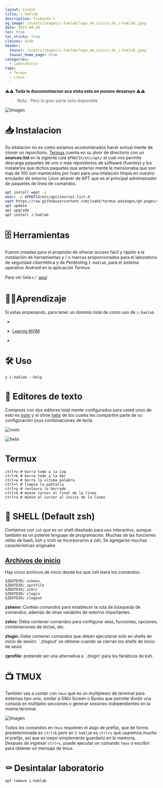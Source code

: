 ```yaml
---
layout: single
title: i-Haklab
description: Probando 1
og_image: /assets/images/i-haklab/logo_de_inivio_de_i-haklab.jpeg
date: 2023-04-29
toc: true
toc_sticky: true
classes: wide
header:
  teaser: /assets/images/i-haklab/logo_de_inivio_de_i-haklab.jpeg
  teaser_home_page: true
categories:
  - Laboratorio
tags:
  - Termux
  - Linux
---
```


⚠️⚠️    **Toda la ducumentacion aca vista esta en purono desaroyo**  ⚠️⚠️

> Nota : Pero la gran parte esta disponible 


![Imagen]()

# 📥 Instalacion 

Su intalacion no es como estamos acostumbrados hacer avitual mente de *clonar*  un repocitorio. [Termux ]() cuenta en su alvor de directorio con un **sources.list** en la sigiente ruta `$PREFIX/etc/apt/`   el cual nos permite descarga paquetes de uno o más repositorios de software (fuentes) y los instalarlos que dichos paquetes que anterior mente le mensionaba que son mas de 100 son mantenidos por Ivam para una intalacion limpia en nuestro emulador de entorno Linux atraver de APT que es el principal administrador de paquetes de línea de comandos.

```zsh 
apt install wget -y
mkdir -p $PREFIX/etc/apt/sources.list.d
wget https://raw.githubusercontent.com/ivam3/termux-packages/gh-pages/ivam3-termux-packages.list -O $PREFIX/etc/apt/sources.list.d/ivam3-termux-packages.list
apt update
apt upgrade
apt install i-haklab
```

# 🗄️ Herramientas

Fueron creadas para el  propósito de ofrecer acceso fácil y rápido a la instalación de herramientas y / o marcos proporcionados
para el laboratorio de seguridad cibernética y de Pentesting `I-Haklab`, para el sistema operativo Android en la aplicación Termux.

Para ver lista 👉 [aqui](https://github.com/ivam3/termux-packages)

# 👨‍🎓Aprendizaje

Si estas empesando, para tener un dominio total de como uso de  `i-haklab`.

- 

- [Learnig NVIM ](https://victorhck.gitbook.io/aprende-vim) 

-


# 🛠️ Uso

```shell 
❯ i-haklab --help
```


# 📖 Editores de texto 

Contamos con dos editores total mente configurados para usted unos de esto es [nvim]() y el otroe [helix]() de los cuales les compartire parte de su configuración ysus combinaciones de tecla. 

![nvim](path) 


![helix](https://nvchad.com/themes) 


# Termux 

```shell
ctrl+u # borra todo a la izq
ctrl+k # borra todo a la der
ctrl+w # borra la ultima palabra
ctrl+l # limpia la pantalla
ctrl+y # restaura lo borrado
ctrl+e # mueve cursor al final de la linea
ctrl+a # mueve el cursor al inicio de la linea
```

# 🤗 SHELL (Default zsh) 

Contamos con `zsh` que es  un shell diseñado para uso interactivo, aunque también es un potente lenguaje de programación. Muchas de las funciones útiles de bash, ksh y tcsh se incorporaron a zsh; Se agregaron muchas características originales


## [Archivos de inicio](https://zsh.sourceforge.io/Intro/intro_toc.html#SEC3)

Hay cinco archivos de inicio desde los que zsh leerá los comandos:

```shell
$ZDOTDIR/.zshenv
$ZDOTDIR/.zprofile
$ZDOTDIR/.zshrc
$ZDOTDIR/.zlogin
$ZDOTDIR/.zlogout
```

**zshenv:** Contien comandos para establecer la ruta de búsqueda de comandos, además de otras variables de entorno importantes.

**zshrc:** Debe contener comandos para configurar alias, funciones, opciones, combinaciones de teclas, etc.

**zlogin:** Debe contener comandos que deben ejecutarse sólo en shells de inicio de sesión. `.zlogout' se obtiene cuando se cierran los shells de inicio de sesió

**zprofile:** pretende ser una alternativa a `.zlogin' para los fanáticos de ksh.


# 📺 TMUX 

También vas a contar con `tmux` qué es un multiplexor de terminal para sistemas tipo unix, 
similar a GNU Screen o Byobu que permite dividir una consola en múltiples secciones o generar 
sesiones independientes en la misma terminal.

![Imagen]() 


Todos los comandos en `tmux` requieren el atajo de prefijo, que de forma predeterminada es `ctrl+b` pero en `I-haklab` es `ctrl+s` qué usaremos mucho el prefijo, así que es mejor simplemente guardarlo en la memoria.  
Después de ingresar `ctrl+s`, puede ejecutar un comando `tmux` o escribir: para obtener un mensaje de tmux. 



# ⚰️ Desintalar laboratorio 

```sh
apt remove i-haklab 
```

